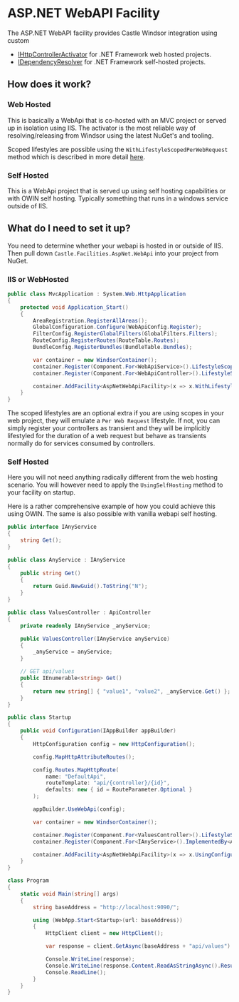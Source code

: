 # ASP.NET WebAPI Facility

The ASP.NET WebAPI facility provides Castle Windsor integration using custom 

 - [IHttpControllerActivator](https://msdn.microsoft.com/en-us/library/system.web.http.dispatcher.ihttpcontrolleractivator(v=vs.118).aspx) for .NET Framework web hosted projects.
 - [IDependencyResolver](https://msdn.microsoft.com/en-us/library/system.web.http.dependencies.idependencyresolver(v=vs.118).aspx) for .NET Framework self-hosted projects.

## How does it work?

### Web Hosted

This is basically a WebApi that is co-hosted with an MVC project or served up in isolation using IIS. The activator is 
the most reliable way of resolving/releasing from Windsor using the latest NuGet's and tooling.

Scoped lifestyles are possible using the `WithLifestyleScopedPerWebRequest` method which is described in more detail [here](asp-lifestyles.md). 

### Self Hosted

This is a WebApi project that is served up using self hosting capabilities or with OWIN self hosting. Typically something
that runs in a windows service outside of IIS.

## What do I need to set it up?

You need to determine whether your webapi is hosted in or outside of IIS. Then pull down `Castle.Facilities.AspNet.WebApi` 
into your project from NuGet. 

### IIS or WebHosted

```csharp
public class MvcApplication : System.Web.HttpApplication
{
	protected void Application_Start()
	{
		AreaRegistration.RegisterAllAreas();
		GlobalConfiguration.Configure(WebApiConfig.Register);
		FilterConfig.RegisterGlobalFilters(GlobalFilters.Filters);
		RouteConfig.RegisterRoutes(RouteTable.Routes);
		BundleConfig.RegisterBundles(BundleTable.Bundles);

		var container = new WindsorContainer();
		container.Register(Component.For<WebApiService>().LifestyleScoped()); // <- `Per Web Request`
		container.Register(Component.For<WebApiController>().LifestyleScoped()); // <- `Per Web Request`

		container.AddFacility<AspNetWebApiFacility>(x => x.WithLifestyleScopedPerWebRequest());
	}
}
```

The scoped lifestyles are an optional extra if you are using scopes in your web project, they will emulate a `Per Web Request` 
lifestyle. If not, you can simply register your controllers as transient and they will be implicitly lifestyled for the 
duration of a web request but behave as transients normally do for services consumed by controllers.

### Self Hosted

Here you will not need anything radically different from the web hosting scenario. You will however need to apply
the `UsingSelfHosting` method to your facility on startup. 

Here is a rather comprehensive example of how you could achieve this using OWIN. The same is also possible with vanilla
webapi self hosting. 

```csharp
public interface IAnyService
{
	string Get();
}

public class AnyService : IAnyService
{
	public string Get()
	{
		return Guid.NewGuid().ToString("N");
	}
}

public class ValuesController : ApiController
{
	private readonly IAnyService _anyService;

	public ValuesController(IAnyService anyService)
	{
		_anyService = anyService;
	}

	// GET api/values 
	public IEnumerable<string> Get()
	{
		return new string[] { "value1", "value2", _anyService.Get() };
	}
}

public class Startup
{
	public void Configuration(IAppBuilder appBuilder)
	{
		HttpConfiguration config = new HttpConfiguration();

		config.MapHttpAttributeRoutes();

		config.Routes.MapHttpRoute(
			name: "DefaultApi",
			routeTemplate: "api/{controller}/{id}",
			defaults: new { id = RouteParameter.Optional }
		);

		appBuilder.UseWebApi(config);

		var container = new WindsorContainer();

		container.Register(Component.For<ValuesController>().LifestyleScoped()); // <- `Per Web Request`
		container.Register(Component.For<IAnyService>().ImplementedBy<AnyService>().LifestyleScoped()); // <- `Per Web Request`

		container.AddFacility<AspNetWebApiFacility>(x => x.UsingConfiguration(config).UsingSelfHosting());
	}
}

class Program
{
	static void Main(string[] args)
	{
		string baseAddress = "http://localhost:9090/";

		using (WebApp.Start<Startup>(url: baseAddress))
		{
			HttpClient client = new HttpClient();

			var response = client.GetAsync(baseAddress + "api/values").Result;

			Console.WriteLine(response);
			Console.WriteLine(response.Content.ReadAsStringAsync().Result);
			Console.ReadLine();
		}
	}
}
```
